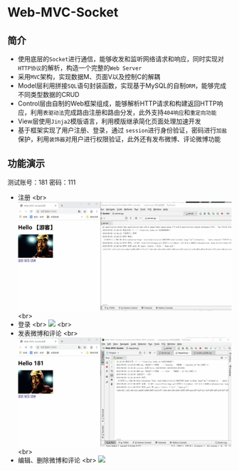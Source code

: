 Web-MVC-Socket
===============
简介
----
* 使用底层的`Socket`进行通信，能够收发和监听网络请求和响应，同时实现对`HTTP协议`的解析，构造一个完整的`Web Server`<br>
* 采用`MVC`架构，实现数据M、页面V以及控制C的解耦<br>
* Model层利用拼接`SQL`语句封装函数，实现基于MySQL的自制`ORM`，能够完成不同类型数据的CRUD<br>
* Control层由自制的Web框架组成，能够解析HTTP请求和构建返回HTTP响应，利用`表驱动法`完成路由注册和路由分发，此外支持`404响应`和`重定向功能`<br>
* View层使用`Jinja2`模版语言，利用模版继承简化页面处理加速开发<br>
* 基于框架实现了用户注册、登录，通过 `session`进行身份验证，密码进行`加盐`保护，利用`装饰器`对用户进行权限验证，此外还有发布微博、评论微博功能<br>

功能演示
--------
测试账号：181  密码：111<br>
* 注册 \<br>
![](https://github.com/chenweiming812/Web-MVC-Socket/raw/master/static/register.gif) 
\<br>
* 登录 \<br>
![](https://github.com/chenweiming812/Web-MVC-Socket/raw/master/static/login.gif)
\<br>
* 发表微博和评论 \<br>
![](https://github.com/chenweiming812/Web-MVC-Socket/raw/master/static/weibo.gif)
\<br>
* 编辑、删除微博和评论 \<br>
![](https://github.com/chenweiming812/Web-MVC-Socket/raw/master/static/edit.gif)
